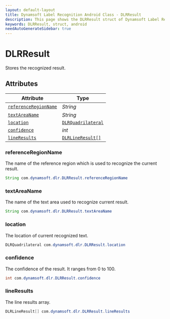 ```yaml
---
layout: default-layout
title: Dynamsoft Label Recognition Android Class - DLRResult
description: This page shows the DLRResult struct of Dynamsoft Label Recognition for Android Language.
keywords: DLRResult, struct, android
needAutoGenerateSidebar: true
---
```



# DLRResult
Stores the recognized result.

  

## Attributes
  
| Attribute | Type |
|---------- | ---- |
| [`referenceRegionName`](#referenceregionname) | *String* |
| [`textAreaName`](#textareaname) | *String* |
| [`location`](#location) | [`DLRQuadrilateral`](dlr-quadrilateral.md) |
| [`confidence`](#confidence) | *int* |
| [`lineResults`](#lineresults) | [`DLRLineResult[]`](dlr-line-result.md) |


### referenceRegionName
The name of the reference region which is used to recognize the current result.
```java
String com.dynamsoft.dlr.DLRResult.referenceRegionName
```

### textAreaName
The name of the text area used to recognize current result.
```java
String com.dynamsoft.dlr.DLRResult.textAreaName
```

### location
The location of current recognized text.
```java
DLRQuadrilateral com.dynamsoft.dlr.DLRResult.location
```


### confidence
The confidence of the result. It ranges from 0 to 100.
```java
int com.dynamsoft.dlr.DLRResult.confidence
```


### lineResults
The line results array.
```java
DLRLineResult[] com.dynamsoft.dlr.DLRResult.lineResults
```


